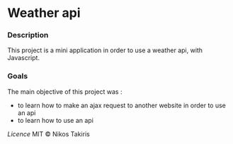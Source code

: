 # Weather api

### Description
This project is a mini application in order to use a weather api, with Javascript.

### Goals
The main objective of this project was :
* to learn how to make an ajax request to another website in order to use an api
* to learn how to use an api


*Licence*
MIT &copy; Nikos Takiris
